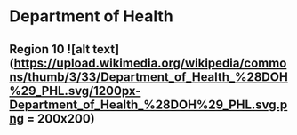 # Department of Health
## Region 10 ![alt text](https://upload.wikimedia.org/wikipedia/commons/thumb/3/33/Department_of_Health_%28DOH%29_PHL.svg/1200px-Department_of_Health_%28DOH%29_PHL.svg.png = 200x200)
